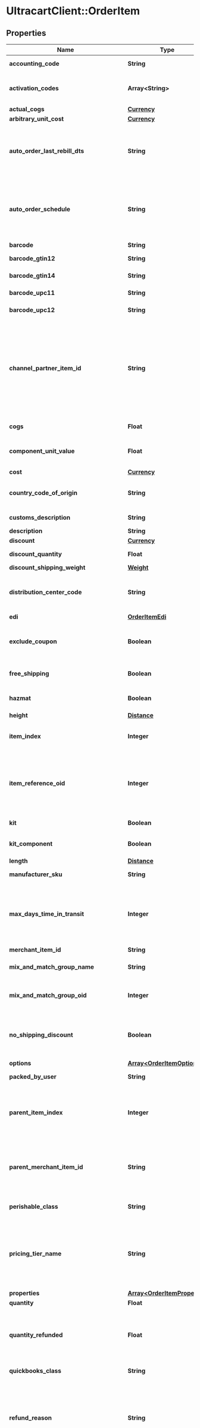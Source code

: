 # UltracartClient::OrderItem

## Properties

| Name | Type | Description | Notes |
| ---- | ---- | ----------- | ----- |
| **accounting_code** | **String** | QuickBooks code | [optional] |
| **activation_codes** | **Array&lt;String&gt;** | Activation codes assigned to this item | [optional] |
| **actual_cogs** | [**Currency**](Currency.md) |  | [optional] |
| **arbitrary_unit_cost** | [**Currency**](Currency.md) |  | [optional] |
| **auto_order_last_rebill_dts** | **String** | Date/time of the last rebill, used only during order insert to help project future rebills | [optional] |
| **auto_order_schedule** | **String** | Auto order schedule, used only during inserts supplying the recurring schedule | [optional] |
| **barcode** | **String** | Barcode | [optional] |
| **barcode_gtin12** | **String** | Barcode - GTIN 12 | [optional] |
| **barcode_gtin14** | **String** | Barcode - GTIN 14 | [optional] |
| **barcode_upc11** | **String** | Barcode - UPC 11 | [optional] |
| **barcode_upc12** | **String** | Barcode - UPC 12 | [optional] |
| **channel_partner_item_id** | **String** | Channel partner item id if this order came through a channel partner and the channel partner item id was mapped to an internal item id | [optional] |
| **cogs** | **Float** | Cost of goods sold | [optional] |
| **component_unit_value** | **Float** | Value of the kit component item | [optional] |
| **cost** | [**Currency**](Currency.md) |  | [optional] |
| **country_code_of_origin** | **String** | Country of origin (ISO-3166 two letter code) | [optional] |
| **customs_description** | **String** | Customs description | [optional] |
| **description** | **String** | Description | [optional] |
| **discount** | [**Currency**](Currency.md) |  | [optional] |
| **discount_quantity** | **Float** | Discount quantity | [optional] |
| **discount_shipping_weight** | [**Weight**](Weight.md) |  | [optional] |
| **distribution_center_code** | **String** | Distribution center code responsible for shipping this item | [optional] |
| **edi** | [**OrderItemEdi**](OrderItemEdi.md) |  | [optional] |
| **exclude_coupon** | **Boolean** | True if this item is excluded from coupons | [optional] |
| **free_shipping** | **Boolean** | True if the item receives free shipping | [optional] |
| **hazmat** | **Boolean** | Hazardous materials indicator | [optional] |
| **height** | [**Distance**](Distance.md) |  | [optional] |
| **item_index** | **Integer** | Index of the item on the order (one based index) | [optional] |
| **item_reference_oid** | **Integer** | Item reference object identifier used to linked to auto order item record | [optional] |
| **kit** | **Boolean** | True if this item is a kit | [optional] |
| **kit_component** | **Boolean** | True if this item is a kit component | [optional] |
| **length** | [**Distance**](Distance.md) |  | [optional] |
| **manufacturer_sku** | **String** | Manufacturer SKU | [optional] |
| **max_days_time_in_transit** | **Integer** | Maximum days that the item can be in transit before spoilage (perishable products) | [optional] |
| **merchant_item_id** | **String** | Item ID | [optional] |
| **mix_and_match_group_name** | **String** | Mix and match group name | [optional] |
| **mix_and_match_group_oid** | **Integer** | Mix and match group object identifier | [optional] |
| **no_shipping_discount** | **Boolean** | True if this item is excluded from shipping discounts | [optional] |
| **options** | [**Array&lt;OrderItemOption&gt;**](OrderItemOption.md) | Options | [optional] |
| **packed_by_user** | **String** | Packed by user | [optional] |
| **parent_item_index** | **Integer** | If this item is a kit component, this is the item index of the parent item (kit) | [optional] |
| **parent_merchant_item_id** | **String** | If this item is a kit component, this is the item id of the parent item (kit) | [optional] |
| **perishable_class** | **String** | Perishable class of the item | [optional] |
| **pricing_tier_name** | **String** | Pricing tier that granted the particular price for this item if the customer profile had pricing tiers assigned | [optional] |
| **properties** | [**Array&lt;OrderItemProperty&gt;**](OrderItemProperty.md) | Properties | [optional] |
| **quantity** | **Float** | Quantity | [optional] |
| **quantity_refunded** | **Float** | Quantity refunded on this item (read only except refund operation) | [optional] |
| **quickbooks_class** | **String** | QuickBooks class | [optional] |
| **refund_reason** | **String** | Refund reason code.  This can only be written during a refund operation otherwise this field is read only. | [optional] |
| **return_reason** | **String** | Return reason code.  This can only be written during a refund operation otherwise this field is read only. | [optional] |
| **ship_separately** | **Boolean** | True if this item ships in a separate box | [optional] |
| **shipped_by_user** | **String** | Shipped by user | [optional] |
| **shipped_dts** | **String** | Date/time that this item was marked shipped | [optional] |
| **shipping_status** | **String** | Shipping status for this item.  This is the replacement for the old order level shipping status. | [optional] |
| **special_product_type** | **String** | Special product type (USPS Media Mail) | [optional] |
| **tags** | [**Array&lt;OrderItemTag&gt;**](OrderItemTag.md) | Tags | [optional] |
| **tax_free** | **Boolean** | True if the item is tax free | [optional] |
| **tax_product_type** | **String** | Type of product for tax purposes (self or UltraCart Managed taxes) | [optional] |
| **taxable_cost** | [**Currency**](Currency.md) |  | [optional] |
| **total_cost_with_discount** | [**Currency**](Currency.md) |  | [optional] |
| **total_refunded** | [**Currency**](Currency.md) |  | [optional] |
| **transmitted_to_distribution_center_dts** | **String** | Date/time that this item was transmitted to the distribution center | [optional] |
| **unit_cost_with_discount** | [**Currency**](Currency.md) |  | [optional] |
| **upsell** | **Boolean** | True if this item was added to the order as part of an upsell | [optional] |
| **weight** | [**Weight**](Weight.md) |  | [optional] |
| **width** | [**Distance**](Distance.md) |  | [optional] |

## Example

```ruby
require 'ultracart_api'

instance = UltracartClient::OrderItem.new(
  accounting_code: null,
  activation_codes: null,
  actual_cogs: null,
  arbitrary_unit_cost: null,
  auto_order_last_rebill_dts: null,
  auto_order_schedule: null,
  barcode: null,
  barcode_gtin12: null,
  barcode_gtin14: null,
  barcode_upc11: null,
  barcode_upc12: null,
  channel_partner_item_id: null,
  cogs: null,
  component_unit_value: null,
  cost: null,
  country_code_of_origin: null,
  customs_description: null,
  description: null,
  discount: null,
  discount_quantity: null,
  discount_shipping_weight: null,
  distribution_center_code: null,
  edi: null,
  exclude_coupon: null,
  free_shipping: null,
  hazmat: null,
  height: null,
  item_index: null,
  item_reference_oid: null,
  kit: null,
  kit_component: null,
  length: null,
  manufacturer_sku: null,
  max_days_time_in_transit: null,
  merchant_item_id: null,
  mix_and_match_group_name: null,
  mix_and_match_group_oid: null,
  no_shipping_discount: null,
  options: null,
  packed_by_user: null,
  parent_item_index: null,
  parent_merchant_item_id: null,
  perishable_class: null,
  pricing_tier_name: null,
  properties: null,
  quantity: null,
  quantity_refunded: null,
  quickbooks_class: null,
  refund_reason: null,
  return_reason: null,
  ship_separately: null,
  shipped_by_user: null,
  shipped_dts: null,
  shipping_status: null,
  special_product_type: null,
  tags: null,
  tax_free: null,
  tax_product_type: null,
  taxable_cost: null,
  total_cost_with_discount: null,
  total_refunded: null,
  transmitted_to_distribution_center_dts: null,
  unit_cost_with_discount: null,
  upsell: null,
  weight: null,
  width: null
)
```

